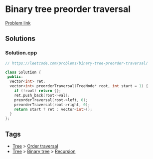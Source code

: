 # Binary tree preorder traversal

[Problem link](https://leetcode.com/problems/binary-tree-preorder-traversal/)

## Solutions


### Solution.cpp
```cpp
// https://leetcode.com/problems/binary-tree-preorder-traversal/

class Solution {
 public:
  vector<int> ret;
  vector<int> preorderTraversal(TreeNode* root, int start = 1) {
    if (!root) return {};
    ret.push_back(root->val);
    preorderTraversal(root->left, 0);
    preorderTraversal(root->right, 0);
    return start ? ret : vector<int>();
  }
};
```
## Tags

* [Tree](/Collections/tree.md#tree) > [Order traversal](/Collections/tree.md#order-traversal)
* [Tree](/Collections/tree.md#tree) > [Binary tree](/Collections/tree.md#binary-tree) > [Recursion](/Collections/tree.md#recursion)
